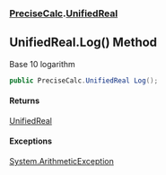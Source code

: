 ### [PreciseCalc](PreciseCalc.md 'PreciseCalc').[UnifiedReal](PreciseCalc.UnifiedReal.md 'PreciseCalc.UnifiedReal')

## UnifiedReal.Log() Method

Base 10 logarithm

```csharp
public PreciseCalc.UnifiedReal Log();
```

#### Returns
[UnifiedReal](PreciseCalc.UnifiedReal.md 'PreciseCalc.UnifiedReal')

#### Exceptions

[System.ArithmeticException](https://docs.microsoft.com/en-us/dotnet/api/System.ArithmeticException 'System.ArithmeticException')